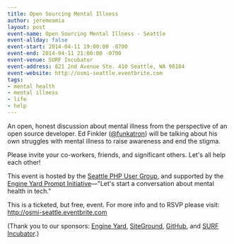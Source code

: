 ```yaml
---
title: Open Sourcing Mental Illness
author: jeremeamia
layout: post
event-name: Open Sourcing Mental Illness - Seattle
event-allday: false
event-start: 2014-04-11 19:00:00 -0700
event-end: 2014-04-11 21:00:00 -0700
event-venue: SURF Incubator
event-address: 821 2nd Avenue Ste. 410 Seattle, WA 98104
event-website: http://osmi-seattle.eventbrite.com
tags:
- mental health
- mental illness
- life
- help
---
```

An open, honest discussion about mental illness from the perspective of an open source developer. Ed Finkler
([@funkatron][1]) will be talking about his own struggles with mental illness to raise awareness and end the stigma.

Please invite your co-workers, friends, and significant others. Let's all help each other!

This event is hosted by the [Seattle PHP User Group][2], and supported by the [Engine Yard Prompt Initiative][3]—"Let's
start a conversation about mental health in tech."

This is a ticketed, but free, event. For more info and to RSVP please visit: http://osmi-seattle.eventbrite.com

(Thank you to our sponsors: [Engine Yard][4], [SiteGround][5], [GitHub][6], and [SURF Incubator][7].)

[1]: https://twitter.com/funkatron
[2]: http://www.meetup.com/seaphp/
[3]: http://prompt.engineyard.com/
[4]: https://www.engineyard.com/
[5]: http://ow.ly/tRKUK
[6]: http://github.com/
[7]: http://www.surfincubator.com/
